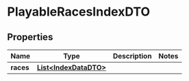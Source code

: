 

# PlayableRacesIndexDTO


## Properties

| Name | Type | Description | Notes |
|------------ | ------------- | ------------- | -------------|
|**races** | [**List&lt;IndexDataDTO&gt;**](IndexDataDTO.md) |  |  |



